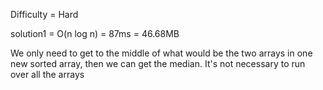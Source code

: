 Difficulty = Hard

solution1 = O(n log n) = 87ms = 46.68MB

We only need to get to the middle of what would be the two arrays in one new sorted array, then we can get the median. It's not necessary to run over all the arrays
